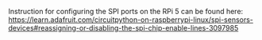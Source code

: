 Instruction for configuring the SPI ports on the RPi 5 can be found here:
https://learn.adafruit.com/circuitpython-on-raspberrypi-linux/spi-sensors-devices#reassigning-or-disabling-the-spi-chip-enable-lines-3097985

